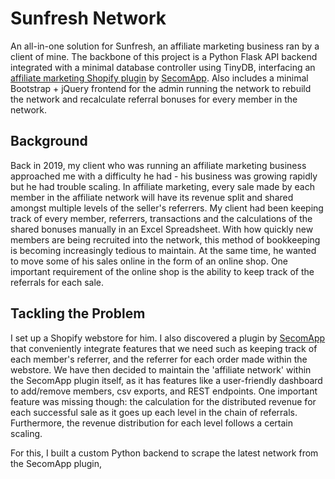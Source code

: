 # Sunfresh Network

An all-in-one solution for Sunfresh, an affiliate marketing business ran by a client of mine. The backbone of this project is a Python Flask API backend integrated with a minimal database controller using TinyDB, interfacing an [affiliate marketing Shopify plugin](https://www.secomapp.com/shopify-affiliate-marketing-app/) by [SecomApp](https://www.secomapp.com/). Also includes a minimal Bootstrap + jQuery frontend for the admin running the network to rebuild the network and recalculate referral bonuses for every member in the network.

## Background

Back in 2019, my client who was running an affiliate marketing business approached me with a difficulty he had - his business was growing rapidly but he had trouble scaling. In affiliate marketing, every sale made by each member in the affiliate network will have its revenue split and shared amongst multiple levels of the seller's referrers. My client had been keeping track of every member, referrers, transactions and the calculations of the shared bonuses manually in an Excel Spreadsheet. With how quickly new members are being recruited into the network, this method of bookkeeping is becoming increasingly tedious to maintain. At the same time, he wanted to move some of his sales online in the form of an online shop. One important requirement of the online shop is the ability to keep track of the referrals for each sale.

## Tackling the Problem

I set up a Shopify webstore for him. I also discovered a plugin by [SecomApp](https://www.secomapp.com/) that conveniently integrate features that we need such as keeping track of each member's referrer, and the referrer for each order made within the webstore. We have then decided to maintain the 'affiliate network' within the SecomApp plugin itself, as it has features like a user-friendly dashboard to add/remove members, csv exports, and REST endpoints. One important feature was missing though: the calculation for the distributed revenue for each successful sale as it goes up each level in the chain of referrals. Furthermore, the revenue distribution for each level follows a certain scaling. 

For this, I built a custom Python backend to scrape the latest network from the SecomApp plugin, 
